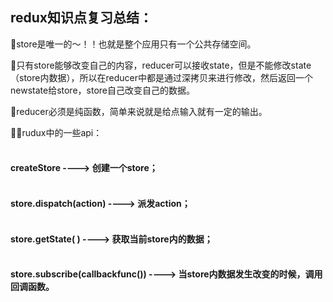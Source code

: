 ## redux知识点复习总结：

🌟store是唯一的～！！也就是整个应用只有一个公共存储空间。

🌟只有store能够改变自己的内容，reducer可以接收state，但是不能修改state（store内数据），所以在reducer中都是通过深拷贝来进行修改，然后返回一个newstate给store，store自己改变自己的数据。

🌟reducer必须是纯函数，简单来说就是给点输入就有一定的输出。

🌟🌟rudux中的一些api：<br><br>
#### createStore   ----> 创建一个store；<br><br>
#### store.dispatch(action) ----> 派发action；<br><br>
#### store.getState( ) ----> 获取当前store内的数据；<br><br>
#### store.subscribe(callbackfunc()) ----> 当store内数据发生改变的时候，调用回调函数。


